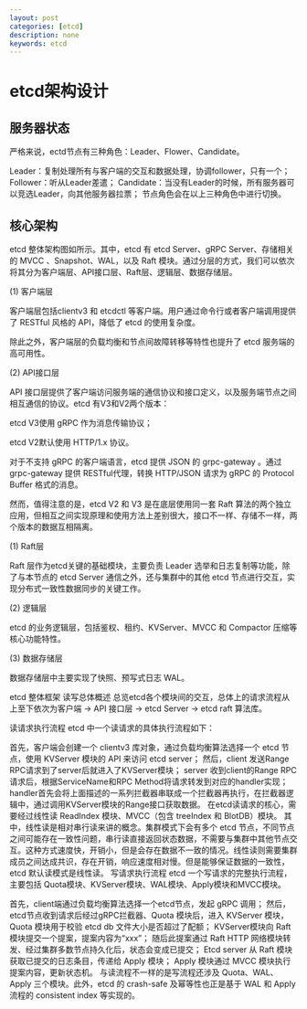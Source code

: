 ```yaml
---
layout: post
categories: [etcd]
description: none
keywords: etcd
---
```

# etcd架构设计

## 服务器状态
严格来说，ectd节点有三种角色：Leader、Flower、Candidate。

Leader：复制处理所有与客户端的交互和数据处理，协调follower，只有一个；
Follower：听从Leader差遣；
Candidate：当没有Leader的时候，所有服务器可以竞选Leader，向其他服务器拉票；
节点角色会在以上三种角色中进行切换。

## 核心架构

etcd 整体架构图如所示。其中，etcd 有 etcd Server、gRPC Server、存储相关的 MVCC 、Snapshot、WAL，以及 Raft 模块。通过分层的方式，我们可以依次将其分为客户端层、API接口层、Raft层、逻辑层、数据存储层。

(1) 客户端层

客户端层包括clientv3 和 etcdctl 等客户端。用户通过命令行或者客户端调用提供了 RESTful 风格的 API，降低了 etcd 的使用复杂度。

除此之外，客户端层的负载均衡和节点间故障转移等特性也提升了 etcd 服务端的高可用性。

(2) API接口层

API 接口层提供了客户端访问服务端的通信协议和接口定义，以及服务端节点之间相互通信的协议。etcd 有V3和V2两个版本：

etcd V3使用 gRPC 作为消息传输协议；

etcd V2默认使用 HTTP/1.x 协议。

对于不支持 gRPC 的客户端语言，etcd 提供 JSON 的 grpc-gateway 。通过 grpc-gateway 提供 RESTful代理，转换 HTTP/JSON 请求为 gRPC 的 Protocol Buffer 格式的消息。

然而，值得注意的是，etcd V2 和 V3 是在底层使用同一套 Raft 算法的两个独立应用，但相互之间实现原理和使用方法上差别很大，接口不一样、存储不一样，两个版本的数据互相隔离。

(1) Raft层

Raft 层作为etcd关键的基础模块，主要负责 Leader 选举和日志复制等功能，除了与本节点的 etcd Server 通信之外，还与集群中的其他 etcd 节点进行交互，实现分布式一致性数据同步的关键工作。

(2) 逻辑层

etcd 的业务逻辑层，包括鉴权、租约、KVServer、MVCC 和 Compactor 压缩等核心功能特性。

(3) 数据存储层

数据存储层中主要实现了快照、预写式日志 WAL。


etcd 整体框架
读写总体概述
总览etcd各个模块间的交互，总体上的请求流程从上至下依次为客户端 → API 接口层 → etcd Server → etcd raft 算法库。

读请求执行流程
etcd 中一个读请求的具体执行流程如下：

首先，客户端会创建一个 clientv3 库对象，通过负载均衡算法选择一个 etcd 节点，使用 KVServer 模块的 API 来访问 etcd server；
然后，client 发送Range RPC请求到了server后就进入了KVServer模块；
server 收到client的Range RPC请求后，根据ServiceName和RPC Method将请求转发到对应的handler实现；
handler首先会将上面描述的一系列拦截器串联成一个拦截器再执行，在拦截器逻辑中，通过调用KVServer模块的Range接口获取数据。
在etcd读请求的核心，需要经过线性读 ReadIndex 模块、MVCC（包含 treeIndex 和 BlotDB）模块。
其中，线性读是相对串行读来讲的概念。集群模式下会有多个 etcd 节点，不同节点之间可能存在一致性问题，串行读直接返回状态数据，不需要与集群中其他节点交互。这种方式速度快，开销小，但是会存在数据不一致的情况。线性读则需要集群成员之间达成共识，存在开销，响应速度相对慢。但是能够保证数据的一致性，etcd 默认读模式是线性读。
写请求执行流程
etcd 一个写请求的完整执行流程，主要包括 Quota模块、KVServer模块、WAL模块、Apply模块和MVCC模块。

首先，client端通过负载均衡算法选择一个etcd节点，发起 gRPC 调用；
然后，etcd节点收到请求后经过gRPC拦截器、Quota 模块后，进入 KVServer 模块，Quota 模块用于校验 etcd db 文件大小是否超过了配额；
KVServer模块向 Raft 模块提交一个提案，提案内容为“xxx”；
随后此提案通过 Raft HTTP 网络模块转发、经过集群多数节点持久化后，状态会变成已提交；
Etcd server 从 Raft 模块获取已提交的日志条目，传递给 Apply 模块；
Apply 模块通过 MVCC 模块执行提案内容，更新状态机。
与读流程不一样的是写流程还涉及 Quota、WAL、Apply 三个模块。此外，etcd 的 crash-safe 及幂等性也正是基于 WAL 和 Apply 流程的 consistent index 等实现的。